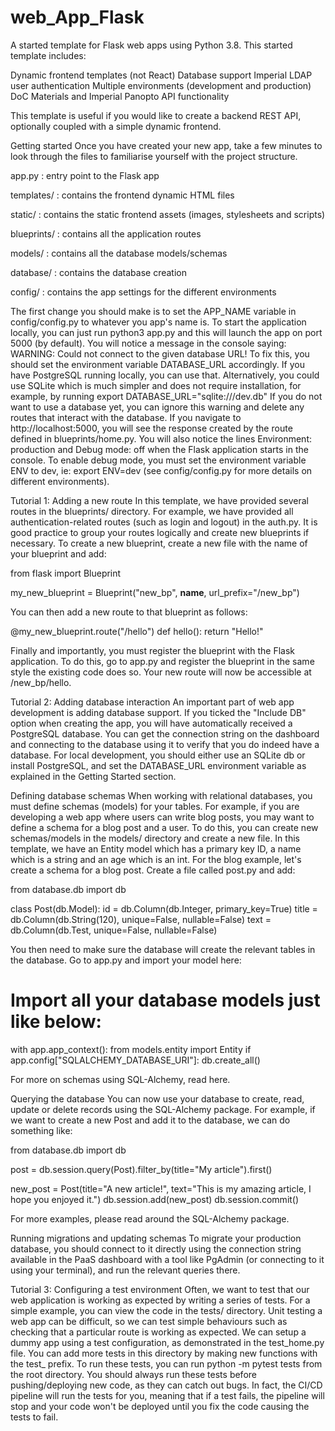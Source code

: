 # web_App_Flask

A started template for Flask web apps using Python 3.8. This started template includes:

Dynamic frontend templates (not React)
Database support
Imperial LDAP user authentication
Multiple environments (development and production)
DoC Materials and Imperial Panopto API functionality

This template is useful if you would like to create a backend REST API, optionally coupled with a simple dynamic frontend.

Getting started
Once you have created your new app, take a few minutes to look through the files to familiarise yourself with the project structure.


app.py : entry point to the Flask app

templates/ : contains the frontend dynamic HTML files

static/ : contains the static frontend assets (images, stylesheets and scripts)

blueprints/ : contains all the application routes

models/ : contains all the database models/schemas

database/ : contains the database creation

config/ : contains the app settings for the different environments

The first change you should make is to set the APP_NAME variable in config/config.py to whatever you app's name is.
To start the application locally, you can just run python3 app.py and this will launch the app on port 5000 (by default).
You will notice a message in the console saying:
WARNING: Could not connect to the given database URL!
To fix this, you should set the environment variable DATABASE_URL accordingly. If you have PostgreSQL running locally, you can use that. Alternatively, you could use SQLite which is much simpler and does not require installation, for example, by running export DATABASE_URL="sqlite:///dev.db"
If you do not want to use a database yet, you can ignore this warning and delete any routes that interact with the database.
If you navigate to http://localhost:5000, you will see the response created by the route defined in blueprints/home.py.
You will also notice the lines Environment: production and Debug mode: off when the Flask application starts in the console. To enable debug mode, you must set the environment variable ENV to dev, ie: export ENV=dev (see config/config.py for more details on different environments).

Tutorial 1: Adding a new route
In this template, we have provided several routes in the blueprints/ directory. For example, we have provided all authentication-related routes (such as login and logout) in the auth.py. It is good practice to group your routes logically and create new blueprints if necessary.
To create a new blueprint, create a new file with the name of your blueprint and add:

from flask import Blueprint

my_new_blueprint = Blueprint("new_bp", __name__, url_prefix="/new_bp")


You can then add a new route to that blueprint as follows:

@my_new_blueprint.route("/hello")
def hello():
    return "Hello!"


Finally and importantly, you must register the blueprint with the Flask application. To do this, go to app.py and register the blueprint in the same style the existing code does so.
Your new route will now be accessible at /new_bp/hello.

Tutorial 2: Adding database interaction
An important part of web app development is adding database support. If you ticked the "Include DB" option when creating the app, you will have automatically received a PostgreSQL database. You can get the connection string on the dashboard and connecting to the database using it to verify that you do indeed have a database.
For local development, you should either use an SQLite db or install PostgreSQL, and set the DATABASE_URL environment variable as explained in the Getting Started section.

Defining database schemas
When working with relational databases, you must define schemas (models) for your tables. For example, if you are developing a web app where users can write blog posts, you may want to define a schema for a blog post and a user.
To do this, you can create new schemas/models in the models/ directory and create a new file. In this template, we have an Entity model which has a primary key ID, a name which is a string and an age which is an int.
For the blog example, let's create a schema for a blog post. Create a file called post.py and add:

from database.db import db

class Post(db.Model):
    id = db.Column(db.Integer, primary_key=True)
    title = db.Column(db.String(120), unique=False, nullable=False)
    text = db.Column(db.Test, unique=False, nullable=False)


You then need to make sure the database will create the relevant tables in the database. Go to app.py and import your model here:

# Import all your database models just like below:
with app.app_context():
    from models.entity import Entity
    if app.config["SQLALCHEMY_DATABASE_URI"]:
        db.create_all()


For more on schemas using SQL-Alchemy, read here.

Querying the database
You can now use your database to create, read, update or delete records using the SQL-Alchemy package. For example, if we want to create a new Post and add it to the database, we can do something like:

from database.db import db

post = db.session.query(Post).filter_by(title="My article").first()

new_post = Post(title="A new article!", text="This is my amazing article, I hope you enjoyed it.")
db.session.add(new_post)
db.session.commit()


For more examples, please read around the SQL-Alchemy package.

Running migrations and updating schemas
To migrate your production database, you should connect to it directly using the connection string available in the PaaS dashboard with a tool like PgAdmin (or connecting to it using your terminal), and run the relevant queries there.

Tutorial 3: Configuring a test environment
Often, we want to test that our web application is working as expected by writing a series of tests. For a simple example, you can view the code in the tests/ directory.
Unit testing a web app can be difficult, so we can test simple behaviours such as checking that a particular route is working as expected. We can setup a dummy app using a test configuration, as demonstrated in the test_home.py file. You can add more tests in this directory by making new functions with the test_ prefix.
To run these tests, you can run python -m pytest tests from the root directory. You should always run these tests before pushing/deploying new code, as they can catch out bugs. In fact, the CI/CD pipeline will run the tests for you, meaning that if a test fails, the pipeline will stop and your code won't be deployed until you fix the code causing the tests to fail.
